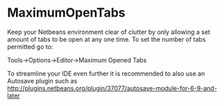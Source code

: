 # MaximumOpenTabs

Keep your Netbeans environment clear of clutter by only allowing a set amount of tabs to be open at any one time.  To set the number of tabs permitted go to:

Tools->Options->Editor->Maximum Opened Tabs

To streamline your IDE even further it is recommended to also use an Autosave plugin such as http://plugins.netbeans.org/plugin/37077/autosave-module-for-6-9-and-later
